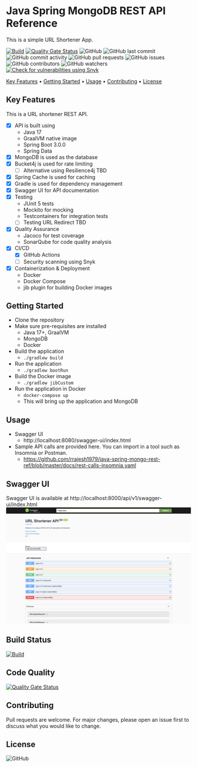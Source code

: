 <!-- markdownlint-configure-file {
  "MD013": {
    "code_blocks": false,
    "tables": false
  },
  "MD033": false,
  "MD041": false
} -->
# Java Spring MongoDB REST API Reference

This is a simple URL Shortener App.

[![Build](https://github.com/rrajesh1979/java-spring-mongo-rest-ref/actions/workflows/build.yml/badge.svg)](https://github.com/rrajesh1979/java-spring-mongo-rest-ref/actions/workflows/build.yml)
[![Quality Gate Status](https://sonarcloud.io/api/project_badges/measure?project=rrajesh1979_java-spring-mongo-rest-ref&metric=alert_status)](https://sonarcloud.io/summary/new_code?id=rrajesh1979_java-spring-mongo-rest-ref)
![GitHub](https://img.shields.io/github/license/rrajesh1979/java-spring-mongo-rest-ref)
![GitHub last commit](https://img.shields.io/github/last-commit/rrajesh1979/java-spring-mongo-rest-ref)
![GitHub commit activity](https://img.shields.io/github/commit-activity/m/rrajesh1979/java-spring-mongo-rest-ref)
![GitHub pull requests](https://img.shields.io/github/issues-pr/rrajesh1979/java-spring-mongo-rest-ref)
![GitHub issues](https://img.shields.io/github/issues/rrajesh1979/java-spring-mongo-rest-ref)
![GitHub contributors](https://img.shields.io/github/contributors/rrajesh1979/java-spring-mongo-rest-ref)
![GitHub watchers](https://img.shields.io/github/watchers/rrajesh1979/java-spring-mongo-rest-ref)
[![Check for vulnerabilities using Snyk](https://github.com/rrajesh1979/java-spring-mongo-rest-ref/actions/workflows/security.yml/badge.svg)](https://github.com/rrajesh1979/java-spring-mongo-rest-ref/actions/workflows/security.yml)

[Key Features](#key-features) •
[Getting Started](#getting-started) •
[Usage](#usage) •
[Contributing](#contributing) •
[License](#license)

## Key Features
This is a URL shortener REST API.
- [X] API is built using
  - Java 17
  - GraalVM native image
  - Spring Boot 3.0.0
  - Spring Data
- [X] MongoDB is used as the database
- [X] Bucket4j is used for rate limiting
  - [ ] Alternative using Resilience4j TBD
- [X] Spring Cache is used for caching
- [X] Gradle is used for dependency management
- [X] Swagger UI for API documentation
- [X] Testing
  - JUnit 5 tests
  - Mockito for mocking
  - Testcontainers for integration tests
  - [ ] Testing URL Redirect TBD
- [X] Quality Assurance
  - Jacoco for test coverage
  - SonarQube for code quality analysis
- [X] CI/CD
  - [X] GitHub Actions
  - [ ] Security scanning using Snyk
- [X] Containerization & Deployment
  - Docker
  - Docker Compose
  - jib plugin for building Docker images

## Getting Started
- Clone the repository
- Make sure pre-requisites are installed
  - Java 17+, GraalVM
  - MongoDB
  - Docker
- Build the application
  - `./gradlew build`
- Run the application
  - `./gradlew bootRun`
- Build the Docker image
  - `./gradlew jibCustom`
- Run the application in Docker
  - `docker-compose up`
  - This will bring up the application and MongoDB

## Usage
- Swagger UI
  - http://localhost:8080/swagger-ui/index.html
- Sample API calls are provided here. You can import in a tool such as Insomnia or Postman.
  - https://github.com/rrajesh1979/java-spring-mongo-rest-ref/blob/master/docs/rest-calls-insomnia.yaml
  
## Swagger UI
Swagger UI is available at http://localhost:8000/api/v1/swagger-ui/index.html
![alt text](https://github.com/rrajesh1979/java-spring-mongo-rest-ref/blob/master/docs/swagger-ui.png?raw=true)

## Build Status
[![Build](https://github.com/rrajesh1979/java-spring-mongo-rest-ref/actions/workflows/build.yml/badge.svg)](https://github.com/rrajesh1979/java-spring-mongo-rest-ref/actions/workflows/build.yml) 

## Code Quality
[![Quality Gate Status](https://sonarcloud.io/api/project_badges/measure?project=rrajesh1979_java-spring-mongo-rest-ref&metric=alert_status)](https://sonarcloud.io/summary/new_code?id=rrajesh1979_java-spring-mongo-rest-ref)

## Contributing
Pull requests are welcome. For major changes, please open an issue first to discuss what you would like to change.

## License
![GitHub](https://img.shields.io/github/license/rrajesh1979/java-spring-mongo-rest-ref)

